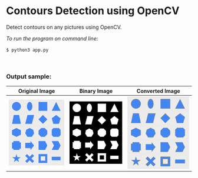 # Contours Detection using OpenCV

Detect contours on any pictures using OpenCV.

_To run the program on command line:_

```sh
$ python3 app.py
```

</br>

### Output sample:

| Original Image                         | Binary Image                       | Converted Image                    |
| -------------------------------------- | ---------------------------------- | ---------------------------------- |
| ![origin-thumbnail](/images/shape.jpg) | ![b-thumbnail](/images/binary.jpg) | ![o-thumbnail](/images/output.jpg) |
